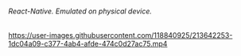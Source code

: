 
###### React-Native. Emulated on physical device.

https://user-images.githubusercontent.com/118840925/213642253-1dc04a09-c377-4ab4-afde-474c0d27ac75.mp4

